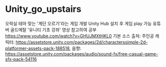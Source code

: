 # Unity_go_upstairs
오락실 테마 맞는 '계단 오르기'라는 게임 개발
Unity Hub 설치 후 게임 play 가능
유튜버 골드메탈 '유니티 기초 강좌' 영상 참고하여 공부 
https://www.youtube.com/watch?v=GHUJMXtHKL0
기본 소스 출처: 
주인공 캐릭터: https://assetstore.unity.com/packages/2d/characterssimple-2d-platformer-assets-pack-188518, 
음향: https://assetstore.unity.com/packages/audio/sound-fx/free-casual-game-sfx-pack-54116